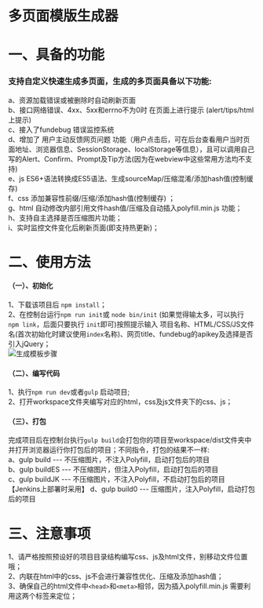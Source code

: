 # 多页面模版生成器
# 一、具备的功能
### 支持自定义快速生成多页面，生成的多页面具备以下功能:   
a、资源加载错误或被删除时自动刷新页面  
b、接口网络错误、4xx、5xx和errno不为0时 在页面上进行提示 (alert/tips/html上提示)  
c、接入了fundebug 错误监控系统  
d、增加了 用户主动反馈网页问题 功能（用户点击后，可在后台查看用户当时页面地址、浏览器信息、SessionStorage、localStorage等信息），且可以调用自己写的Alert、Confirm、Prompt及Tip方法(因为在webview中这些常用方法均不支持)  
e、js ES6+语法转换成ES5语法、生成sourceMap/压缩混淆/添加hash值(控制缓存)   
f、css 添加兼容性前缀/压缩/添加hash值(控制缓存) ；  
g、html 自动修改内部引用文件hash值/压缩及自动插入polyfill.min.js 功能；  
h、支持自主选择是否压缩图片功能；  
i、实时监控文件变化后刷新页面(即支持热更新)；  




# 二、使用方法
#### （一）、初始化
1、下载该项目后 ```npm install```；  
2、在控制台运行```npm run init```或 ```node bin/init``` (如果觉得输太多，可以执行 `npm link`，后面只要执行 `init`即可)按照提示输入 项目名称、HTML/CSS/JS文件名(首次初始化时建议使用`index`名称)、网页title、fundebug的apikey及选择是否引入jQuery；     
![生成模板步骤](https://publicimage-1251317493.file.myqcloud.com/reportBug/202007290948571637.png)
#### （二）、编写代码
1、执行```npm run dev```或者```gulp``` 启动项目;       
2、打开workspace文件夹编写对应的html，css及js文件夹下的css、js；  
#### （三）、打包
完成项目后在控制台执行```gulp build```会打包你的项目至workspace/dist文件夹中并打开浏览器运行你打包后的项目；不同指令，打包的结果不一样:    
a、gulp build --- 不压缩图片，不注入Polyfill，启动打包后的项目   
b、gulp buildES --- 不压缩图片，但注入Polyfill，启动打包后的项目      
c、gulp buildJK --- 不压缩图片，不注入Polyfill，不启动打包后的项目  【Jenkins上部署时采用】
d、gulp build0 --- 压缩图片，注入Polyfill，启动打包后的项目  

# 三、注意事项
1、请严格按照预设好的项目目录结构编写css、js及html文件，别移动文件位置哦；   
2、内联在html中的css、js不会进行兼容性优化、压缩及添加hash值；   
3、确保自己的html文件中`<head>`和`<meta>`相邻，因为插入polyfill.min.js 需要利用这两个标签来定位；   
